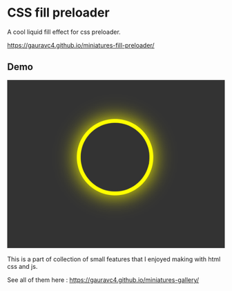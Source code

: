 # CSS fill preloader
A cool liquid fill effect for css preloader.

https://gauravc4.github.io/miniatures-fill-preloader/


## Demo
![CSS fill preloader Demo](./demo/demo.gif)

This is a part of collection of small features that I enjoyed making with html css and js.

See all of them here : https://gauravc4.github.io/miniatures-gallery/
